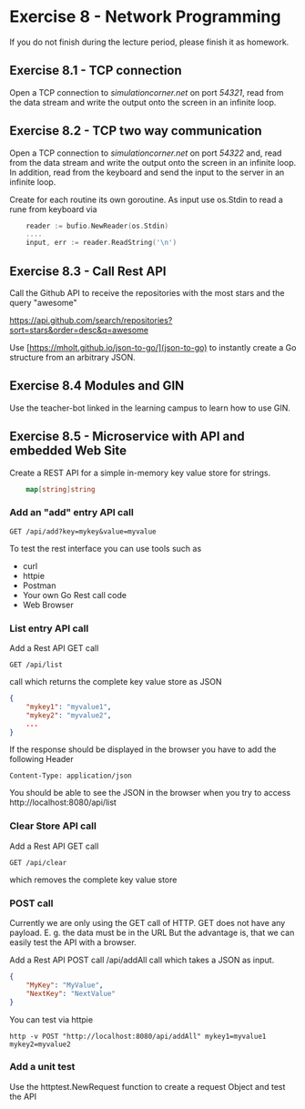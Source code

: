 # Exercise 8 - Network Programming

If you do not finish during the lecture period, please finish it as homework.

## Exercise 8.1 - TCP connection

Open a TCP connection to *simulationcorner.net* on port *54321*, read from the data stream and write the output onto the screen in an infinite loop.

## Exercise 8.2 - TCP two way communication

Open a TCP connection to *simulationcorner.net* on port *54322* and,
read from the data stream and write the output onto the screen in an infinite loop.
In addition, read from the keyboard and send the input to the server in an infinite loop.

Create for each routine its own goroutine.
As input use os.Stdin to read a rune from keyboard via
```Go
    reader := bufio.NewReader(os.Stdin)
    ....
    input, err := reader.ReadString('\n')
```

## Exercise 8.3 - Call Rest API

Call the Github API to receive the repositories with the most stars and the query "awesome"

https://api.github.com/search/repositories?sort=stars&order=desc&q=awesome

Use [https://mholt.github.io/json-to-go/](json-to-go) to instantly create a Go structure from an arbitrary JSON.

## Exercise 8.4 Modules and GIN

Use the teacher-bot linked in the learning campus to learn how to use GIN.

## Exercise 8.5 - Microservice with API and embedded Web Site

Create a REST API for a simple in-memory key value store for strings.

```Go
    map[string]string
```

### Add an "add" entry API call

```
GET /api/add?key=mykey&value=myvalue
```

To test the rest interface you can use tools such as
- curl
- httpie
- Postman
- Your own Go Rest call code
- Web Browser

###  List entry API call

Add a Rest API GET call
```
GET /api/list
```
call which returns the complete key value store as JSON

```JSON
{
    "mykey1": "myvalue1",
    "mykey2": "myvalue2",
    ...
}
```

If the response should be displayed in the browser you have to add the following Header
```HTTP
Content-Type: application/json
```

You should be able to see the JSON in the browser when you try to access http://localhost:8080/api/list

### Clear Store API call

Add a Rest API GET call
```
GET /api/clear
```
which removes the complete key value store

### POST call

Currently we are only using the GET call of HTTP. GET does not have any payload. E. g. the data must be in the URL 
But the advantage is, that we can easily test the API with a browser.

Add a Rest API POST call /api/addAll call which takes a JSON as input.

```Json
{ 
    "MyKey": "MyValue",
    "NextKey": "NextValue"
}
```

You can test via httpie

```
http -v POST "http://localhost:8080/api/addAll" mykey1=myvalue1 mykey2=myvalue2
```

### Add a unit test

Use the httptest.NewRequest function to create a request Object and test the API
